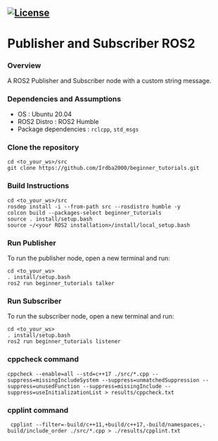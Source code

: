 [![License](https://img.shields.io/badge/License-Apache%202.0-blue.svg)](https://opensource.org/licenses/Apache-2.0)
---
# Publisher and Subscriber  ROS2

### Overview

A ROS2 Publisher and Subscriber node with a custom string message.

### Dependencies and Assumptions
- OS : Ubuntu 20.04 
- ROS2 Distro : ROS2 Humble
- Package dependencies : ```rclcpp```, ```std_msgs``` 

### Clone the repository
```
cd <to_your_ws>/src
git clone https://github.com/Irdba2000/beginner_tutorials.git
```

### Build Instructions
```
cd <to_your_ws>/src 
rosdep install -i --from-path src --rosdistro humble -y
colcon build --packages-select beginner_tutorials
source . install/setup.bash
source ~/<your ROS2 installation>/install/local_setup.bash
```

### Run Publisher
To run the publisher node, open a new terminal and run:
```
cd <to_your_ws>
. install/setup.bash
ros2 run beginner_tutorials talker
```
### Run Subscriber
To run the subscriber node, open a new terminal and run:
```
cd <to_your_ws>
. install/setup.bash
ros2 run beginner_tutorials listener
```

### cppcheck command
```
cppcheck --enable=all --std=c++17 ./src/*.cpp --suppress=missingIncludeSystem --suppress=unmatchedSuppression --suppress=unusedFunction --suppress=missingInclude --suppress=useInitializationList > results/cppcheck.txt
```
### cpplint command
```
 cpplint --filter=-build/c++11,+build/c++17,-build/namespaces,-build/include_order ./src/*.cpp > ./results/cpplint.txt
```

